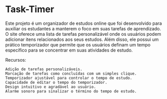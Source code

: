 # Task-Timer
Este projeto é um organizador de estudos online que foi desenvolvido para auxiliar os estudantes a manterem o foco em suas tarefas de aprendizado. O site oferece uma lista de tarefas personalizável onde os usuários podem adicionar itens relacionados aos seus estudos. Além disso, ele possui um prático temporizador que permite que os usuários definam um tempo específico para se concentrar em suas atividades de estudo.

Recursos:

    Adição de tarefas personalizáveis.
    Marcação de tarefas como concluídas com um simples clique.
    Temporizador ajustável para controlar o tempo de estudo.
    Capacidade de editar o tempo do temporizador.
    Design intuitivo e agradável ao usuário.
    Alarme sonoro para sinalizar o término do tempo de estudo.

